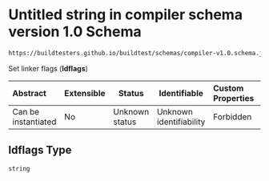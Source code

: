 # Untitled string in compiler schema version 1.0 Schema

```txt
https://buildtesters.github.io/buildtest/schemas/compiler-v1.0.schema.json#/properties/build/properties/ldflags
```

Set linker flags (**ldflags**)


| Abstract            | Extensible | Status         | Identifiable            | Custom Properties | Additional Properties | Access Restrictions | Defined In                                                                             |
| :------------------ | ---------- | -------------- | ----------------------- | :---------------- | --------------------- | ------------------- | -------------------------------------------------------------------------------------- |
| Can be instantiated | No         | Unknown status | Unknown identifiability | Forbidden         | Allowed               | none                | [compiler-v1.0.schema.json\*](../out/compiler-v1.0.schema.json "open original schema") |

## ldflags Type

`string`
